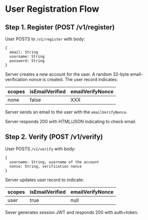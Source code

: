 # User Registration Flow

## Step 1. Register (POST /v1/register)

User POSTS to `/v1/register` with body:

```
{
  email: String
  username: String
  password: String
}
```

Server creates a new account for the user. A random 32-byte email-verification nonce is created. The user record indicates:

scopes|isEmailVerified|emailVerifyNonce
------|---------------|----------------
none|false|XXX

Server sends an email to the user with the `emailVerifyNonce`. 

Server responds 200 with HTML/JSON indicating to check email.

## Step 2. Verify (POST /v1/verify)

User POSTS `/v1/verify` with body:

```
{
  username: String, username of the account
  nonce: String, verification nonce
}
```

Server updates user record to indicate:

scopes|isEmailVerified|emailVerifyNonce
------|---------------|----------------
user|true|null

Sever generates session JWT and responds 200 with auth=token.